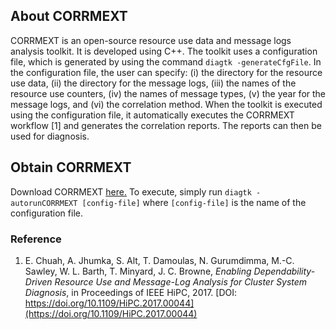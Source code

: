 ## About CORRMEXT ##
CORRMEXT is an open-source resource use data and message logs analysis toolkit. It is developed using C++. The toolkit uses a configuration file, which is generated by using the command `diagtk -generateCfgFile`. In the configuration file, the user can specify: (i) the directory for the resource use data, (ii) the directory for the message logs, (iii) the names of the resource use counters, (iv) the names of message types, (v) the year for the message logs, and (vi) the correlation method. When the toolkit is executed using the configuration file, it automatically executes the CORRMEXT workflow [1] and generates the correlation reports. The reports can then be used for diagnosis.

## Obtain CORRMEXT ##
Download CORRMEXT [here.](https://tinyurl.com/y7wpv488)  To execute, simply run `diagtk -autorunCORRMEXT [config-file]` where `[config-file]` is the name of the configuration file.

### Reference ###
1. E. Chuah, A. Jhumka, S. Alt, T. Damoulas, N. Gurumdimma, M.-C. Sawley, W. L. Barth, T. Minyard, J. C. Browne, *Enabling Dependability-Driven Resource Use and Message-Log Analysis for Cluster System Diagnosis*, in Proceedings of IEEE HiPC, 2017. [DOI: https://doi.org/10.1109/HiPC.2017.00044](https://doi.org/10.1109/HiPC.2017.00044)

